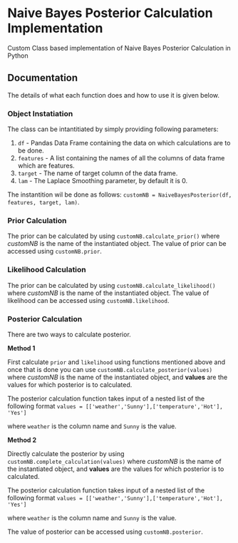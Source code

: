 # Naive Bayes Posterior Calculation Implementation
Custom Class based implementation of Naive Bayes Posterior Calculation in Python


## Documentation
The details of what each function does and how to use it is given below.

### Object Instatiation
The class can be intantitiated by simply providing following parameters:

1. `df` - Pandas Data Frame containing the data on which calculations are to be done.
2. `features` - A list containing the names of all the columns of data frame which are features.
3. `target` - The name of target column of the data frame.
4. `lam` - The Laplace Smoothing parameter, by default it is 0.

The instantition wil be done as follows: `customNB = NaiveBayesPosterior(df, features, target, lam)`.

### Prior Calculation
The prior can be calculated by using `customNB.calculate_prior()` where *customNB* is the name of the instantiated object. The value of prior can be accessed using `customNB.prior`.

### Likelihood Calculation
The prior can be calculated by using `customNB.calculate_likelihood()` where *customNB* is the name of the instantiated object. The value of likelihood can be accessed using `customNB.likelihood`.

### Posterior Calculation
There are two ways to calculate posterior.

**Method 1** 

First calculate `prior` and `likelihood` using functions mentioned above and once that is done you can use `customNB.calculate_posterior(values)` where *customNB* is the name of the instantiated object, and **values** are the values for which posterior is to calculated.

The posterior calculation function takes input of a nested list of the following format
`values = [['weather','Sunny'],['temperature','Hot'], 'Yes']`

where `weather` is the column name and `Sunny` is the value.


**Method 2** 

Directly calculate the posterior by using `customNB.complete_calculation(values)` where *customNB* is the name of the instantiated object, and **values** are the values for which posterior is to calculated.

The posterior calculation function takes input of a nested list of the following format
`values = [['weather','Sunny'],['temperature','Hot'], 'Yes']`

where `weather` is the column name and `Sunny` is the value.


The value of posterior can be accessed using `customNB.posterior`.
